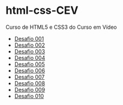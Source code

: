 # html-css-CEV

Curso de HTML5 e CSS3 do Curso em Vídeo

<ul>
  <li><a href="https://adrianwilker.github.io/html-css-CEV/exercicios/desafio001">Desafio 001</a></li>
  <li><a href="https://adrianwilker.github.io/html-css-CEV/exercicios/desafio002">Desafio 002</a></li>
  <li><a href="https://adrianwilker.github.io/html-css-CEV/exercicios/desafio003">Desafio 003</a></li>
  <li><a href="https://adrianwilker.github.io/html-css-CEV/exercicios/desafio004">Desafio 004</a></li>
  <li><a href="https://adrianwilker.github.io/html-css-CEV/exercicios/desafio005">Desafio 005</a></li>
  <li><a href="https://adrianwilker.github.io/html-css-CEV/exercicios/desafio006">Desafio 006</a></li>
  <li><a href="https://adrianwilker.github.io/html-css-CEV/exercicios/desafio007">Desafio 007</a></li>
  <li><a href="https://adrianwilker.github.io/html-css-CEV/exercicios/desafio008">Desafio 008</a></li>
  <li><a href="https://adrianwilker.github.io/html-css-CEV/exercicios/desafio009">Desafio 009</a></li>
  <li><a href="https://adrianwilker.github.io/html-css-CEV/exercicios/desafio010">Desafio 010</a></li>
</ul>
